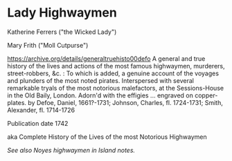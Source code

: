 # Lady Highwaymen

Katherine Ferrers ("the Wicked Lady")

Mary Frith ("Moll Cutpurse")

https://archive.org/details/generaltruehisto00defo
A general and true history of the lives and actions of the most famous highwaymen, murderers, street-robbers, &c. : To which is added, a genuine account of the voyages and plunders of the most noted pirates. Interspersed with several remarkable tryals of the most notorious malefactors, at the Sessions-House in the Old Baily, London. Adorn'd with the effigies ... engraved on copper-plates.
by Defoe, Daniel, 1661?-1731; Johnson, Charles, fl. 1724-1731; Smith, Alexander, fl. 1714-1726

Publication date 1742

aka Complete History of the Lives of the most Notorious Highwaymen

*See also Noyes highwaymen in Island notes.*



